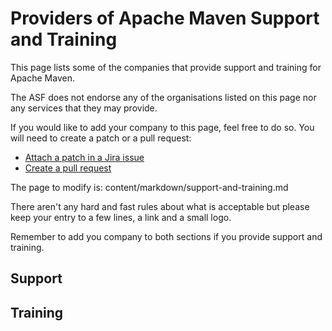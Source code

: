 # Providers of Apache Maven Support and Training

This page lists some of the companies that provide support and training for Apache Maven.

The ASF does not endorse any of the organisations listed on this page nor any services that they may provide.

If you would like to add your company to this page, feel free to do so. You will need to create a patch or a pull request:

* [Attach a patch in a Jira issue](http://jira.codehaus.org/browse/MSITE)
* [Create a pull request](https://github.com/apache/maven-site)

The page to modify is: content/markdown/support-and-training.md

There aren't any hard and fast rules about what is acceptable but please keep your entry to a few lines, a link and a small logo.

Remember to add you company to both sections if you provide support and training.

## Support

## Training